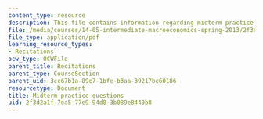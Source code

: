 ```yaml
---
content_type: resource
description: This file contains information regarding midterm practice questions.
file: /media/courses/14-05-intermediate-macroeconomics-spring-2013/2f3d2a1f7ea577e994d03b089e8440b8_MIT14_05S13_practquestion.pdf
file_type: application/pdf
learning_resource_types:
- Recitations
ocw_type: OCWFile
parent_title: Recitations
parent_type: CourseSection
parent_uid: 3cc67b1a-89c7-1bfe-b3aa-39217be60186
resourcetype: Document
title: Midterm practice questions
uid: 2f3d2a1f-7ea5-77e9-94d0-3b089e8440b8
---
```

